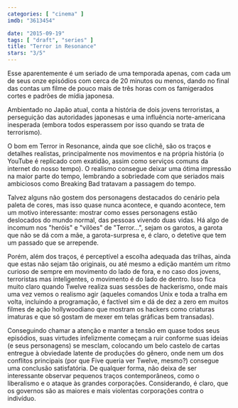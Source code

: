 ```yaml
---
categories: [ "cinema" ]
imdb: "3613454"

date: "2015-09-19"
tags: [ "draft", "series" ]
title: "Terror in Resonance"
stars: "3/5"
---
```

Esse aparentemente é um seriado de uma temporada apenas, com cada um de seus onze episódios com cerca de 20 minutos ou menos, dando no final das contas um filme de pouco mais de três horas com os famigerados cortes e padrões de mídia japonesa.

Ambientado no Japão atual, conta a história de dois jovens terroristas, a perseguição das autoridades japonesas e uma influência norte-americana inesperada (embora todos esperassem por isso quando se trata de terrorismo).

O bom em Terror in Resonance, ainda que soe clichê, são os traços e detalhes realistas, principalmente nos movimentos e na própria história (o YouTube é replicado com exatidão, assim como serviços comuns da internet do nosso tempo). O realismo consegue deixar uma ótima impressão na maior parte do tempo, lembrando a sobriedade com que seriados mais ambiciosos como Breaking Bad tratavam a passagem do tempo. 

Talvez alguns não gostem dos personagens destacados do cenário pela paleta de cores, mas isso quase nunca acontece, e quando acontece, tem um motivo interessante: mostrar como esses personagens estão deslocados do mundo normal, das pessoas vivendo duas vidas. Há algo de incomum nos "heróis" e "vilões" de "Terror...", sejam os garotos, a garota que não se dá com a mãe, a garota-surpresa e, é claro, o detetive que tem um passado que se arrepende.

Porém, além dos traços, é perceptível a escolha adequada das trilhas, ainda que estas não sejam tão originais, ou até mesmo a edição mantém um ritmo curioso de sempre em movimento do lado de fora, e no caso dos jovens, terroristas mas inteligentes, o movimento é do lado de dentro. Isso fica muito claro quando Twelve realiza suas sessões de hackerismo, onde mais uma vez vemos o realismo agir (aqueles comandos Unix e toda a tralha em volta, incluindo a programação, é factível sim e dá de dez a zero em muitos filmes de ação hollywoodiano que mostram os hackers como criaturas imaturas e que só gostam de mexer em telas gráficas bem transadas).

Conseguindo chamar a atenção e manter a tensão em quase todos seus episódios, suas virtudes infelizmente começam a ruir conforme suas ideias (e seus personagens) se mesclam, colocando um belo castelo de cartas entregue à obviedade latente de produções do gênero, onde nem um dos conflitos principais (por que Five queria ver Twelve, mesmo?) consegue uma conclusão satisfatória. De qualquer forma, não deixa de ser interessante observar pequenos traços contemporâneos, como o liberalismo e o ataque às grandes corporações. Considerando, é claro, que os governos são as maiores e mais violentas corporações contra o indivíduo.
